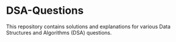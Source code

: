 # DSA-Questions
This repository contains solutions and explanations for various Data Structures and Algorithms (DSA) questions.
